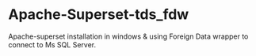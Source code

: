 # Apache-Superset-tds_fdw
Apache-superset installation in windows  &amp; using Foreign Data wrapper to connect to Ms SQL Server.

